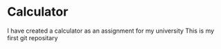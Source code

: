 # Calculator
I have created a calculator as an assignment for my university
This is my first git repositary
